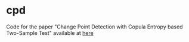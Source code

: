 # cpd
Code for the paper "Change Point Detection with Copula Entropy based Two-Sample Test" available at [here](https://majianthu.github.io/cpd.pdf)
